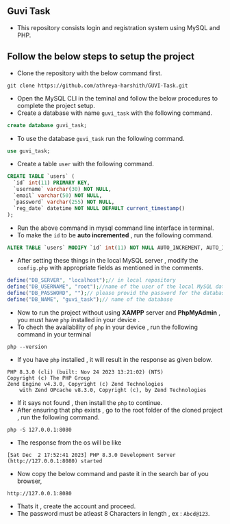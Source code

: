 ## Guvi Task
* This repository consists login and registration system using MySQL and PHP.

## Follow the below steps to setup the project
* Clone the repository with the below command first.
```
git clone https://github.com/athreya-harshith/GUVI-Task.git
```
* Open the MySQL CLI in the teminal and follow the below procedures to complete the project setup.
* Create a database with name `guvi_task`  with the following command.
```sql
create database guvi_task;
```
* To use the database `guvi_task` run the following command.
```sql
use guvi_task;
```
* Create a table `user` with the following command.
```sql
CREATE TABLE `users` (
  `id` int(11) PRIMARY KEY,
  `username` varchar(30) NOT NULL,
  `email` varchar(50) NOT NULL,
  `password` varchar(255) NOT NULL,
  `reg_date` datetime NOT NULL DEFAULT current_timestamp()
);
```
* Run the above command in mysql command line interface in terminal.
* To make the `id` to be __auto incremented__ , run the following command.
```sql
ALTER TABLE `users` MODIFY `id` int(11) NOT NULL AUTO_INCREMENT, AUTO_INCREMENT=10;
```
* After setting these things in the local MySQL server , modify the `config.php` with appropriate fields as mentioned in the comments.
```php
define("DB_SERVER", "localhost");// in local repository 
define("DB_USERNAME", "root");//name of the user of the local MySQL database
define("DB_PASSWORD", "");// please provid the password for the database as second argument
define("DB_NAME", "guvi_task");// name of the database
```
* Now to run the project without using **__XAMPP__** server and **__PhpMyAdmin__** , you must have `php` installed in your device .
* To chech the availability of `php` in your device , run the following command in your terminal
```
php --version
```
* If you have `php` installed , it will result in the response as given below.
```
PHP 8.3.0 (cli) (built: Nov 24 2023 13:21:02) (NTS)
Copyright (c) The PHP Group
Zend Engine v4.3.0, Copyright (c) Zend Technologies
    with Zend OPcache v8.3.0, Copyright (c), by Zend Technologies
```
* If it says not found , then install the `php` to continue.
* After ensuring that php exists , go to the root folder of the cloned project , run the following command.
```
php -S 127.0.0.1:8080
```
* The response from the os will be like 
```
[Sat Dec  2 17:52:41 2023] PHP 8.3.0 Development Server (http://127.0.0.1:8080) started
```
* Now copy the below command and paste it in the search bar of you browser,
```
http://127.0.0.1:8080
```
* Thats it , create the account and proceed.
* The password must be atleast 8 Characters in length , ex : `Abcd@123`.

